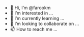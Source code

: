 - 👋 Hi, I’m @farookm
- 👀 I’m interested in ...
- 🌱 I’m currently learning ...
- 💞️ I’m looking to collaborate on ...
- 📫 How to reach me ...

<!---
farookm/farookm is a ✨ special ✨ repository because its `README.md` (this file) appears on your GitHub profile.
You can click the Preview link to take a look at your changes.
--->
